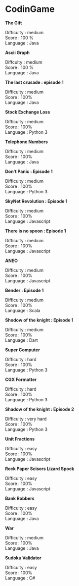 # CodinGame

**The Gift**

Difficulty : medium</br>
Score : 100 %</br>
Language : Java</br>

**Ascii Graph**

Diffculty : medium</br>
Score : 100 %</br>
Language : Java</br>


**The last crusade : episode 1**

Difficulty : medium</br>
Score : 100%</br>
Language : Java</br>

**Stock Exchange Loss**

Difficulty : medium</br>
Score : 100%</br>
Language : Python 3</br>

**Telephone Numbers**

Difficulty : medium</br>
Score : 100%</br>
Language : Java</br>

**Don't Panic : Episode 1**

Difficulty : medium</br>
Score : 100%</br>
Language : Python 3</br>

**SkyNet Revolution : Episode 1**

Difficulty : medium</br>
Score : 100%</br>
Language : Javascript</br>

**There is no spoon : Episode 1**

Difficulty : medium</br>
Score : 100%</br>
Language : Javascript</br>

**ANEO**

Difficulty : medium</br>
Score : 100%</br>
Language : Javascript</br>

**Bender : Episode 1**

Difficulty : medium</br>
Score : 100%</br>
Language : Scala</br>

**Shodow of the knight : Episode 1**

Difficulty : medium</br>
Score : 100%</br>
Language : Dart</br>

**Super Computer**

Difficulty : hard</br>
Score : 100%</br>
Language : Python 3</br>

**CGX Formatter**

Difficulty : hard</br>
Score : 100%</br>
Language : Python 3</br>

**Shadow of the knight : Episode 2**

Difficulty : very hard</br>
Score : 100%</br>
Language : Python 3</br>

**Unit Fractions**

Difficulty : easy</br>
Score : 100%</br>
Language : Javascript</br>

**Rock Paper Scisors Lizard Spock**

Difficulty : easy</br>
Score : 100%</br>
Language : Javascript</br>

**Bank Robbers**

Difficulty : easy</br>
Score : 100%</br>
Language : Java</br>

**War**

Difficulty : medium</br>
Score : 100%</br>
Language : Java</br>

**Sudoku Validator**

Difficulty : easy</br>
Score : 100%</br>
Language : C#</br>